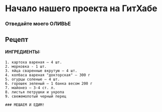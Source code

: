 # Начало нашего проекта на ГитХабе

### Отведайте моего ОЛИВЬЕ

## Рецепт

#### ИНГРЕДИЕНТЫ:

    1. картоха вареная – 4 шт. 
    2. морковка - 1 шт.
    3. яйца сваренные вкрутую – 4 шт.
    4. колбаса вареная "докторская" – 300 г
    5. огурцы соленые – 4 шт. 
    6. горошек зеленый – 1 банка весом 200 г
    7. майонез – 3-4 ст. л.
    8. листья петрушки и укропа 
    9. свежемолотый черный перец

    ### МЕШАЕМ И ЕДИМ!